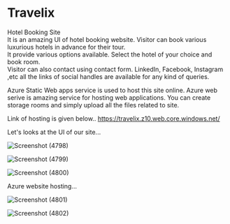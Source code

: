 # Travelix
Hotel Booking Site  
It is an amazing UI of hotel booking website. Visitor can book various luxurious hotels in advance for their tour.  
It provide various options available. Select the hotel of your choice and book room.  
Visitor can also contact using contact form. LinkedIn, Facebook, Instagram ,etc all the links of social handles are available for any kind of queries.  

Azure Static Web apps service is used to host this site online.
Azure web serive is amazing service for hosting web applications. You can create storage rooms and simply upload all the files related to site.  

Link of hosting is given below..
https://travelix.z10.web.core.windows.net/  

Let's looks at the UI of our site...

![Screenshot (4798)](https://user-images.githubusercontent.com/78440942/156974939-f2e597c6-a9aa-4906-ba19-391b9f459e18.png)

![Screenshot (4799)](https://user-images.githubusercontent.com/78440942/156974957-2efd7028-543b-4d58-af00-3ba081e49a02.png)

![Screenshot (4800)](https://user-images.githubusercontent.com/78440942/156974969-66504ad5-b89d-4f6b-b452-45675e39ae18.png)

Azure website hosting...

![Screenshot (4801)](https://user-images.githubusercontent.com/78440942/156977301-fbb94b28-378c-4953-8f90-7133e187936c.png)


![Screenshot (4802)](https://user-images.githubusercontent.com/78440942/156977320-b2480152-1a81-4ce1-8ce1-5bdac5be6e02.png)



